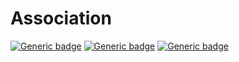 # Association
[![Generic badge](https://img.shields.io/badge/SRC-javapoint-f00.svg)](https://www.javatpoint.com/association-in-java)
[![Generic badge](https://img.shields.io/badge/SRC-edureka-00f.svg)](https://www.edureka.co/blog/association-in-java/)
[![Generic badge](https://img.shields.io/badge/SRC-geekforgeeks-<COLOR>.svg)](https://www.geeksforgeeks.org/association-composition-aggregation-java/)

